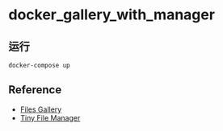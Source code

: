 # docker_gallery_with_manager

## 运行
```shell
docker-compose up
```

## Reference
- [Files Gallery](https://www.files.gallery/)
- [Tiny File Manager](https://tinyfilemanager.github.io/)
